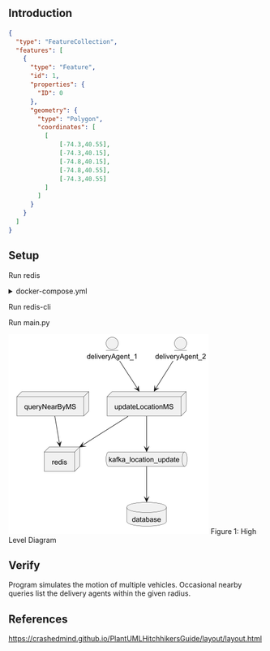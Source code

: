 Introduction
------------

```geojson
{
  "type": "FeatureCollection",
  "features": [
    {
      "type": "Feature",
      "id": 1,
      "properties": {
        "ID": 0
      },
      "geometry": {
        "type": "Polygon",
        "coordinates": [
          [
              [-74.3,40.55],
              [-74.3,40.15],
              [-74.8,40.15],
              [-74.8,40.55],
              [-74.3,40.55]
          ]
        ]
      }
    }
  ]
}
```

Setup
-----
Run redis
<details>
<summary>docker-compose.yml</summary>
@include "./setup/docker-compose.yml"

<div>
{% capture p1 %}{% include ./setup/docker-compose.yml %}{% endcapture %}
{{ p1 | markdownify }}
</div>
</details>

Run redis-cli

Run main.py

![](./docs/HLD-1.png)
Figure 1: High Level Diagram

Verify
------
Program simulates the motion of multiple vehicles.
Occasional nearby queries list the delivery agents within the given radius.

References
----------
https://crashedmind.github.io/PlantUMLHitchhikersGuide/layout/layout.html
